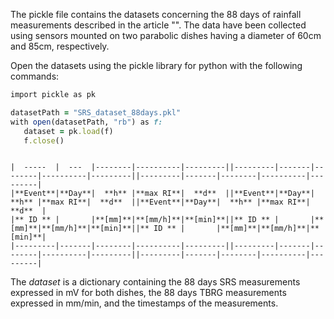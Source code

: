 The pickle file contains the datasets concerning the 88 days of rainfall measurements described in the article "". The data have been collected using sensors mounted on two parabolic dishes having a diameter of 60cm and 85cm, respectively.

Open the datasets using the pickle library for python with the following commands:

```ruby
import pickle as pk 

datasetPath = "SRS_dataset_88days.pkl"  
with open(datasetPath, "rb") as f:  
   dataset = pk.load(f) 
   f.close()  
```

```

|  -----  |  ---  |--------|----------|---------||---------|-------|--------|----------|---------||---------|-------|--------|----------|---------|
|**Event**|**Day**|  **h** |**max RI**|  **d**  ||**Event**|**Day**|  **h** |**max RI**|  **d**  ||**Event**|**Day**|  **h** |**max RI**|  **d**  |
|** ID ** |       |**[mm]**|**[mm/h]**|**[min]**||** ID ** |       |**[mm]**|**[mm/h]**|**[min]**||** ID ** |       |**[mm]**|**[mm/h]**|**[min]**|
|---------|-------|--------|----------|---------||---------|-------|--------|----------|---------||---------|-------|--------|----------|---------|

```
The *dataset* is a dictionary containing the 88 days SRS measurements expressed in mV for both dishes, the 88 days TBRG measurements expressed in mm/min, and the timestamps of the measurements.
